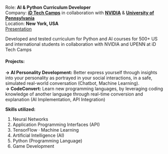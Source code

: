Role: **AI & Python Curriculum Developer**  \
Company: [**iD Tech Camps**](https://www.idtech.com/) in collaboration with [**NVIDIA**](https://www.meta.com/) & [**University of Pennsylvania**](https://www.upenn.edu/)\
Location: **New York, USA** \
[Presentation](https://www.canva.com/design/DAFsd75dba0/5gOicg6fFQAqyVAHHfTYeg/view?)

Developed and tested curriculum for Python and AI courses for 500+ US and international students in collaboration with NVIDIA and UPENN at iD Tech Camps  

#### Projects: 
**-> AI Personality Development:** Better express yourself through insights into your personality as portrayed in your social interactions, in a safe, simulated real-world conversation (Chatbot, Machine Learning). \
**-> CodeConvert:** Learn new programming languages, by leveraging coding knowledge of another language through real-time conversion and explanation (AI Implementation, API Integration) 

**Skills utilized:** 
1. Neural Networks
2. Application Programming Interfaces (API)
3. TensorFlow · Machine Learning
4. Artificial Intelligence (AI)
5. Python (Programming Language)
6. Game Development
